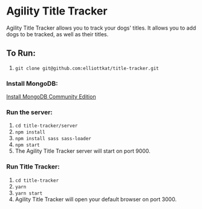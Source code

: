 # Agility Title Tracker
Agility Title Tracker allows you to track your dogs' titles.  It allows you to add dogs to be tracked, as well as their titles.

## To Run:
1. `git clone git@github.com:elliottkat/title-tracker.git`

### Install MongoDB:
[Install MongoDB Community Edition](https://docs.mongodb.com/manual/tutorial/install-mongodb-on-ubuntu/#install-mongodb-community-edition)

### Run the server:
1. `cd title-tracker/server`
1. `npm install`
1. `npm install sass sass-loader`
1. `npm start`
1. The Agility Title Tracker server will start on port 9000.

### Run Title Tracker:
1. `cd title-tracker`
1. `yarn`
1. `yarn start`
1. Agility Title Tracker will open your default browser on port 3000.
